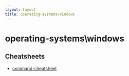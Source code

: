 ```yaml
---
layout: layout
title: operating-systems\windows
---
```


# operating-systems\windows

## Cheatsheets

- [command-cheatsheet](command-cheatsheet.md)

